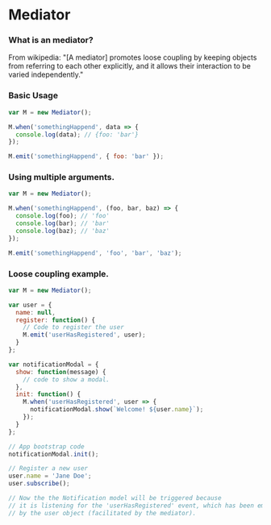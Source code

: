 # Mediator

### What is an mediator?

From wikipedia: "[A mediator] promotes loose coupling by keeping objects from referring to each other explicitly, and it allows their interaction to be varied independently."


### Basic Usage

```js
var M = new Mediator();

M.when('somethingHappend', data => {
  console.log(data); // {foo: 'bar'}
});

M.emit('somethingHappend', { foo: 'bar' });

```

### Using multiple arguments. 

```js
var M = new Mediator();

M.when('somethingHappend', (foo, bar, baz) => {
  console.log(foo); // 'foo'
  console.log(bar); // 'bar'
  console.log(baz); // 'baz'
});

M.emit('somethingHappend', 'foo', 'bar', 'baz');

```

### Loose coupling example.

```js
var M = new Mediator();

var user = {
  name: null, 
  register: function() {
    // Code to register the user
    M.emit('userHasRegistered', user);
  }
};

var notificationModal = {
  show: function(message) {
    // code to show a modal.
  },
  init: function() {
    M.when('userHasRegistered', user => {
      notificationModal.show(`Welcome! ${user.name}`);
    });
  }  
};

// App bootstrap code
notificationModal.init();

// Register a new user
user.name = 'Jane Doe';
user.subscribe();

// Now the the Notification model will be triggered because
// it is listening for the 'userHasRegistered' event, which has been emitted
// by the user object (facilitated by the mediator).

```
